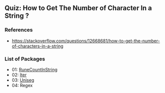 ## Quiz: How to Get The Number of Character In a String ?

### References
  * https://stackoverflow.com/questions/12668681/how-to-get-the-number-of-characters-in-a-string

### List of Packages
  * 01: [RuneCountInString](http://golang.org/pkg/unicode/utf8/#RuneCountInString)
  * 02: [Iter](https://godoc.org/golang.org/x/text/unicode/norm#Iter)
  * 03: [Uniseg](https://github.com/rivo/uniseg)
  * 04: Regex